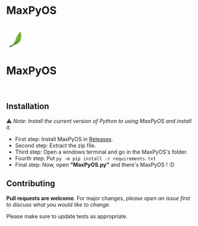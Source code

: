 # MaxPyOS

<br>
<img src="UI/Menu/icons/logo-png.png"></img><h1>MaxPyOS</h1>
<br>

## Installation

⚠ *Note: Install the current version of Python to using MaxPyOS and install it.*

- First step: Install MaxPyOS in [Releases](https://github.com/miyucode/MaxPyOS/releases).
- Second step: Extract the zip file.
- Third step: Open a windows terminal and go in the MaxPyOS's folder.
- Fourth step: Put ```py -m pip install -r requirements.txt```
- Final step: Now, open **"MaxPyOS.py"** and there's MaxPyOS ! :D

## Contributing

**Pull requests are welcome**. For major changes, *please open an issue first to discuss what you would like to change*.

Please make sure to update tests as appropriate.